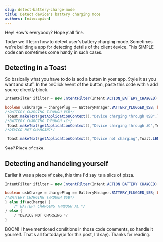 ```yaml
---
slug: detect-battery-charge-mode
title: Detect device's battery charging mode
authors: [nicesapien]
---
```


Hey! How's everybody? Hope y'all fine.

Today we'll learn how to detect user's battery charging mode. Sometimes we're building a app for detecting details of the client device. This SIMPLE code can sometimes come handy in such cases.
<!--truncate-->
## Detecting in a Toast
So basically what you have to do is add a button in your app. Style it as you want and stuff.
In the onClick event of the button, paste this code with a add source directly block.
```java
IntentFilter ifilter = new IntentFilter(Intent.ACTION_BATTERY_CHANGED); Intent batteryStatus = registerReceiver(null, ifilter); int chargePlug = batteryStatus.getIntExtra(BatteryManager.EXTRA_PLUGGED,-1);

boolean usbCharge = chargePlug == BatteryManager.BATTERY_PLUGGED_USB; boolean acCharge = chargePlug == BatteryManager.BATTERY_PLUGGED_AC; if(usbCharge){
/*BATTERY CHARGING THROUGH USB*/
 Toast.makeText(getApplicationContext(),"Device charging through USB",Toast.LENGTH_LONG).show(); } else if(acCharge) {
/*BATTERY CHARGING THROUGH AC*/
 Toast.makeText(getApplicationContext(),"Device charging through AC",Toast.LENGTH_LONG).show(); } else {
/*DEVICE NOT CHARGING*/

 Toast.makeText(getApplicationContext(),"Device not charging",Toast.LENGTH_LONG).show(); }
```

See? Piece of cake.

## Detecting and handeling yourself
Earlier it was a piece of cake, this time I'd say its a slice of pizza.
```java
IntentFilter ifilter = new IntentFilter(Intent.ACTION_BATTERY_CHANGED); Intent batteryStatus = registerReceiver(null, ifilter); int chargePlug = batteryStatus.getIntExtra(BatteryManager.EXTRA_PLUGGED,-1);

boolean usbCharge = chargePlug == BatteryManager.BATTERY_PLUGGED_USB; boolean acCharge = chargePlug == BatteryManager.BATTERY_PLUGGED_AC; if(usbCharge){
/*BATTERY CHARGING THROUGH USB*/
} else if(acCharge) {
	/* BATTERY CHARGING THROUGH AC */
} else {
	/ *DEVICE NOT CHARGING */
}
```
BOOM! I have mentioned conditions in those code comments, so handle it yourself.
That's all for today(or for this post, I'd say). Thanks for reading.

